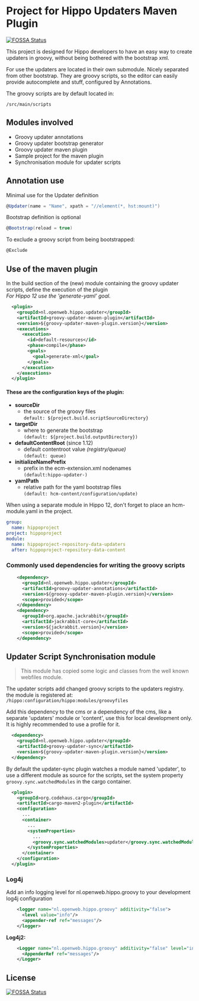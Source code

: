 # Project for Hippo Updaters Maven Plugin
[![FOSSA Status](https://app.fossa.io/api/projects/git%2Bgithub.com%2Fopenweb-nl%2Fhippo-groovy-updater.svg?type=shield)](https://app.fossa.io/projects/git%2Bgithub.com%2Fopenweb-nl%2Fhippo-groovy-updater?ref=badge_shield)

This project is designed for Hippo developers to have an easy way to create updaters in groovy, without being bothered with the bootstrap xml.

For use the updaters are located in their own submodule. Nicely separated from other bootstrap.
They are groovy scripts, so the editor can easily provide autocomplete and stuff, configured by Annotations.

The groovy scripts are by default located in:
```
/src/main/scripts
```
## Modules involved
* Groovy updater annotations
* Groovy updater bootstrap generator
* Groovy updater maven plugin
* Sample project for the maven plugin
* Synchronisation module for updater scripts

## Annotation use
Minimal use for the Updater definition
```groovy
@Updater(name = "Name", xpath = "//element(*, hst:mount)")
```
Bootstrap definition is optional 
```groovy
@Bootstrap(reload = true)
```
To exclude a groovy script from being bootstrapped:
```groovy
@Exclude 
```
## Use of the maven plugin
In the build section of the (new) module containing the groovy updater scripts, define the execution of the plugin  
*For Hippo 12 use the *'generate-yaml'* goal.*
```xml
  <plugin>
    <groupId>nl.openweb.hippo.updater</groupId>
    <artifactId>groovy-updater-maven-plugin</artifactId>
    <version>${groovy-updater-maven-plugin.version}</version>
    <executions>
      <execution>
        <id>default-resources</id>
        <phase>compile</phase>
        <goals>
          <goal>generate-xml</goal>
        </goals>
      </execution>
    </executions>
  </plugin>
```

#### These are the configuration keys of the plugin:
* **sourceDir** 
  *  the source of the groovy files  
    ```default: ${project.build.scriptSourceDirectory}```
* **targetDir** 
  *  where to generate the bootstrap  
     ```(default: ${project.build.outputDirectory})```
* **defaultContentRoot** (since 1.12)
  *  default contentroot value _(registry/queue)_   
     ```(default: queue)```
* **initializeNamePrefix** 
  *  prefix in the ecm-extension.xml nodenames   
     ```(default:hippo-updater-) ``` 
* **yamlPath** 
  *  relative path for the yaml bootstrap files  
     ```(default: hcm-content/configuration/update)```


When using a separate module in Hippo 12, don't forget to place an hcm-module.yaml in the project.
```yaml
group:
  name: hippoproject
project: hippoproject
module: 
  name: hippoproject-repository-data-updaters
  after: hippoproject-repository-data-content
```
### Commonly used dependencies for writing the groovy scripts
```xml
    <dependency>
      <groupId>nl.openweb.hippo.updater</groupId>
      <artifactId>groovy-updater-annotations</artifactId>
      <version>${groovy-updater-maven-plugin.version}</version>
      <scope>provided</scope>
    </dependency>
    <dependency>
      <groupId>org.apache.jackrabbit</groupId>
      <artifactId>jackrabbit-core</artifactId>
      <version>${jackrabbit.version}</version>
      <scope>provided</scope>
    </dependency>
```
## Updater Script Synchronisation module
> This module has copied some logic and classes from the well known webfiles module.
 
The updater scripts add changed groovy scripts to the updaters registry.
the module is registered at:
  `/hippo:configuration/hippo:modules/groovyfiles`

Add this dependency to the cms or a dependency of the cms, like a separate 'updaters' module or 'content', use this for local development only.  
It is highly recommended to use a profile for it.
```xml
  <dependency>
    <groupId>nl.openweb.hippo.updater</groupId>
    <artifactId>groovy-updater-sync</artifactId>
    <version>${groovy-updater-maven-plugin.version}</version>
  </dependency>
```
By default the updater-sync plugin watches a module named 'updater', to use a different module as source for the scripts, 
set the system property `groovy.sync.watchedModules` in the cargo container.
```xml
  <plugin>
    <groupId>org.codehaus.cargo</groupId>
    <artifactId>cargo-maven2-plugin</artifactId>
    <configuration>
      ...
      <container>
        ...
        <systemProperties>
          ...
          <groovy.sync.watchedModules>updater</groovy.sync.watchedModules>
        </systemProperties>
      </container>
    </configuration>
  </plugin>
```
### Log4j
Add an info logging level for nl.openweb.hippo.groovy to your development log4j configuration
```xml
    <logger name="nl.openweb.hippo.groovy" additivity="false">
      <level value="info"/>
      <appender-ref ref="messages"/>
    </logger>
```
**Log4j2:**
```xml
    <Logger name="nl.openweb.hippo.groovy" additivity="false" level="info">
      <AppenderRef ref="messages"/>
    </Logger>
```


## License
[![FOSSA Status](https://app.fossa.io/api/projects/git%2Bgithub.com%2Fopenweb-nl%2Fhippo-groovy-updater.svg?type=large)](https://app.fossa.io/projects/git%2Bgithub.com%2Fopenweb-nl%2Fhippo-groovy-updater?ref=badge_large)